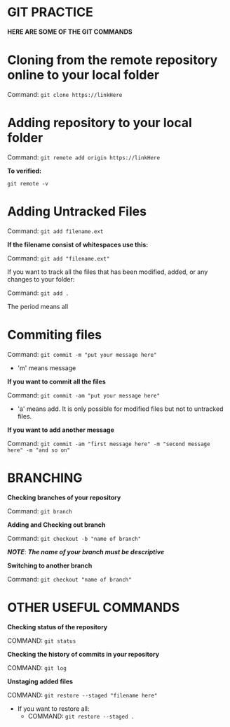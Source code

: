 
# GIT PRACTICE

**HERE ARE SOME OF THE GIT COMMANDS**


# Cloning from the remote repository online to your local folder

Command: `git clone https://linkHere`



# Adding repository to your local folder

Command: `git remote add origin https://linkHere`

**To verified:**

`git remote -v`

# Adding Untracked Files

Command: `git add filename.ext`

**If the filename consist of whitespaces use this:**

Command: `git add "filename.ext"`

If you want to track all the files that has been modified, added, or any changes to your folder:

Command: `git add .`

The period means all

# Commiting files

Command: `git commit -m "put your message here"`

- 'm' means message

**If you want to commit all the files**

Command: `git commit -am "put your message here"`
- 'a' means add. It is only possible for modified files but not to untracked files.

**If you want to add another message**

Command: `git commit -am "first message here" -m "second message here" -m "and so on"`



# BRANCHING

**Checking branches of your repository**

Command: `git branch`

**Adding and Checking out branch**

Command: `git checkout -b "name of branch"`

*****NOTE*****: ***The name of your branch must be descriptive***

**Switching to another branch**

Command: `git checkout "name of branch"`

# OTHER USEFUL COMMANDS

**Checking status of the repository**

COMMAND: `git status`

**Checking the history of commits in your repository**

COMMAND: `git log`

**Unstaging added files**

COMMAND: `git restore --staged "filename here"`

- If you want to restore all: 
    - COMMAND: `git restore --staged .`